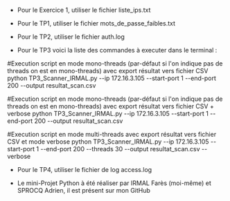 

- Pour le Exercice 1, utiliser le fichier liste_ips.txt

- Pour le TP1, utiliser le fichier mots_de_passe_faibles.txt

- Pour le TP2, utiliser le fichier auth.log

- Pour le TP3 voici la liste des commandes à executer dans le terminal :

#Execution script en mode mono-threads (par-défaut si l'on indique pas de threads on est en mono-threads) avec export résultat vers fichier CSV
python TP3_Scanner_IRMAL.py --ip 172.16.3.105 --start-port 1 --end-port 200 --output resultat_scan.csv

#Execution script en mode mono-threads (par-défaut si l'on indique pas de threads on est en mono-threads) avec export résultat vers fichier CSV + verbose
python TP3_Scanner_IRMAL.py --ip 172.16.3.105 --start-port 1 --end-port 200 --output resultat_scan.csv

#Execution script en mode multi-threads avec export résultat vers fichier CSV et mode verbose
python TP3_Scanner_IRMAL.py --ip 172.16.3.105 --start-port 1 --end-port 200 --threads 30 --output resultat_scan.csv --verbose

- Pour le TP4, utiliser le fichier de log access.log

- Le mini-Projet Python à été réaliser par IRMAL Farès (moi-même) et SPROCQ Adrien, il est présent sur mon GitHub 




